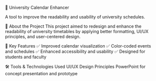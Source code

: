 📌 University Calendar Enhancer

A tool to improve the readability and usability of university schedules.

📖 About the Project
This project aimed to redesign and enhance the readability of university timetables by applying better formatting, UI/UX principles, and user-centered design.

🎯 Key Features
✅ Improved calendar visualization
✅ Color-coded events and schedules
✅ Enhanced accessibility and usability
✅ Designed for students and faculty

🛠️ Tools & Technologies Used
UI/UX Design Principles
PowerPoint for concept presentation and prototype
